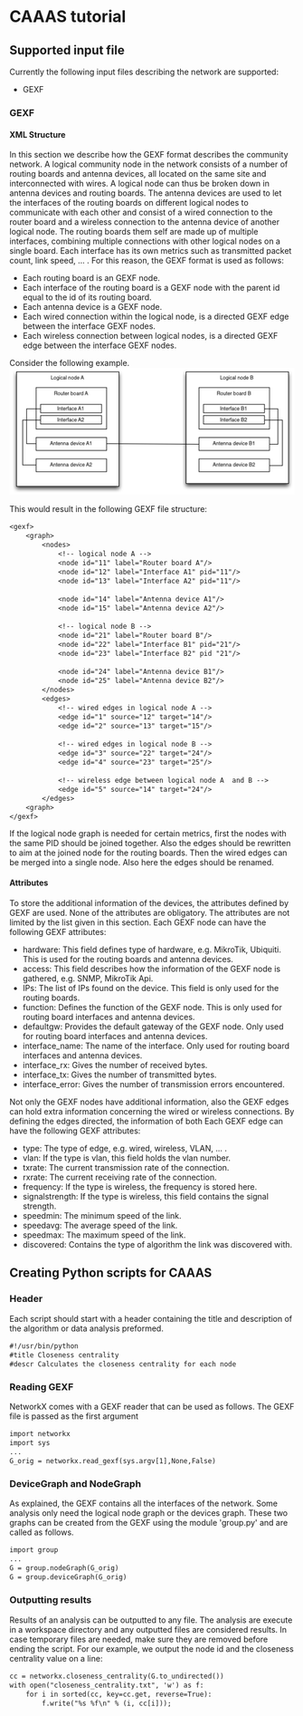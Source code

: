 # CAAAS tutorial

## Supported input file
Currently the following input files describing the network are supported:
* GEXF

### GEXF

#### XML Structure

In this section we describe how the GEXF format describes the community network. A logical community node in the network consists of a number of routing boards and antenna devices, all located on the same site and interconnected with wires.  A logical node can thus be broken down in antenna devices and routing boards.  The antenna devices are used to let the interfaces of the routing boards on different logical nodes to communicate with each other and consist of a wired connection to the router board and a wireless connection to the antenna device of another logical node.  The routing boards them self are made up of multiple interfaces, combining multiple connections with other logical nodes on a single board.  Each interface has its own metrics such as transmitted packet count, link speed, ... . For this reason, the GEXF format is used as follows:

* Each routing board is an GEXF node.
* Each interface of the routing board is a GEXF node with the parent id equal to the id of its routing board.
* Each antenna device is a GEXF node.
* Each wired connection within the logical node, is a directed GEXF edge between the interface GEXF nodes.
* Each wireless connection between logical nodes, is a directed GEXF edge between the interface GEXF nodes.

Consider the following example.
![Example of two logical nodes](images/example.png)

This would result in the following GEXF file structure:

	<gexf>
		<graph>
			<nodes>
				<!-- logical node A -->
				<node id="11" label="Router board A"/>
				<node id="12" label="Interface A1" pid="11"/>
				<node id="13" label="Interface A2" pid="11"/>
				
				<node id="14" label="Antenna device A1"/>
				<node id="15" label="Antenna device A2"/>
				
				<!-- logical node B -->
				<node id="21" label="Router board B"/>
				<node id="22" label="Interface B1" pid="21"/>
				<node id="23" label="Interface B2" pid "21"/>
				
				<node id="24" label="Antenna device B1"/>
				<node id="25" label="Antenna device B2"/>
			</nodes>
			<edges>
				<!-- wired edges in logical node A -->
				<edge id="1" source="12" target="14"/>
				<edge id="2" source="13" target="15"/>
				
				<!-- wired edges in logical node B -->
				<edge id="3" source="22" target="24"/>
				<edge id="4" source="23" target="25"/>
				
				<!-- wireless edge between logical node A  and B -->
				<edge id="5" source="14" target="24"/>
			</edges>
		<graph>
	</gexf>

If the logical node graph is needed for certain metrics, first the nodes with the same PID should be joined together.  Also the edges should be rewritten to aim at the joined node for the routing boards. Then the wired edges can be merged into a single node. Also here the edges should be renamed.

#### Attributes
To store the additional information of the devices, the attributes defined by GEXF are used. None of the attributes are obligatory.  The attributes are not limited by the list given in this section.
Each GEXF node can have the following GEXF attributes:

* hardware: This field defines type of hardware, e.g. MikroTik, Ubiquiti.  This is used for the routing boards and antenna devices.
* access: This field describes how the information of the GEXF node is gathered, e.g. SNMP, MikroTik Api.
* IPs: The list of IPs found on the device. This field is only used for the routing boards.
* function: Defines the function of the GEXF node. This is only used for routing board interfaces and antenna devices.
* defaultgw: Provides the default gateway of the GEXF node. Only used for routing board interfaces and antenna devices.
* interface_name: The name of the interface. Only used for routing board interfaces and antenna devices.
* interface_rx: Gives the number of received bytes.
* interface_tx: Gives the number of transmitted bytes.
* interface_error: Gives the number of transmission errors encountered.

Not only the GEXF nodes have additional information, also the GEXF edges can hold extra information concerning the wired or wireless connections.  By defining the edges directed, the information of both 
Each GEXF edge can have the following GEXF attributes:

* type: The type of edge, e.g. wired, wireless, VLAN, ... .
* vlan: If the type is vlan, this field holds the vlan number.
* txrate: The current transmission rate of the connection.
* rxrate: The current receiving rate of the connection.
* frequency: If the type is wireless, the frequency is stored here.
* signalstrength: If the type is wireless, this field contains the signal strength.
* speedmin: The minimum speed of the link.
* speedavg: The average speed of the link.
* speedmax: The maximum speed of the link.
* discovered: Contains the type of algorithm the link was discovered with.

## Creating Python scripts for CAAAS

### Header
Each script should start with a header containing the title and description of the algorithm or data analysis preformed.

	#!/usr/bin/python
	#title Closeness centrality
	#descr Calculates the closeness centrality for each node

### Reading GEXF
NetworkX comes with a GEXF reader that can be used as follows.  The GEXF file is passed as the first argument

	import networkx
	import sys
	...
	G_orig = networkx.read_gexf(sys.argv[1],None,False)

### DeviceGraph and NodeGraph
As explained, the GEXF contains all the interfaces of the network.  Some analysis only need the logical node graph or the devices graph.  These two graphs can be created from the GEXF using the module 'group.py' and are called as follows.

	import group
	...
	G = group.nodeGraph(G_orig)
	G = group.deviceGraph(G_orig)

### Outputting results
Results of an analysis can be outputted to any file.  The analysis are execute in a workspace directory and any outputted files are considered results.  In case temporary files are needed, make sure they are removed before ending the script.
For our example, we output the node id and the closeness centrality value on a line:

	cc = networkx.closeness_centrality(G.to_undirected())
	with open("closeness_centrality.txt", 'w') as f:
    	for i in sorted(cc, key=cc.get, reverse=True):
        	f.write("%s %f\n" % (i, cc[i]));

